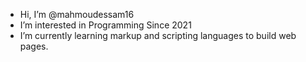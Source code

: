 -  Hi, I’m @mahmoudessam16
-  I’m interested in Programming Since 2021
-  I’m currently learning markup and scripting languages to build web pages.
<!---
mahmoudessam16/mahmoudessam16 is a ✨ special ✨ repository because its `README.md` (this file) appears on your GitHub profile.
You can click the Preview link to take a look at your changes.
--->
